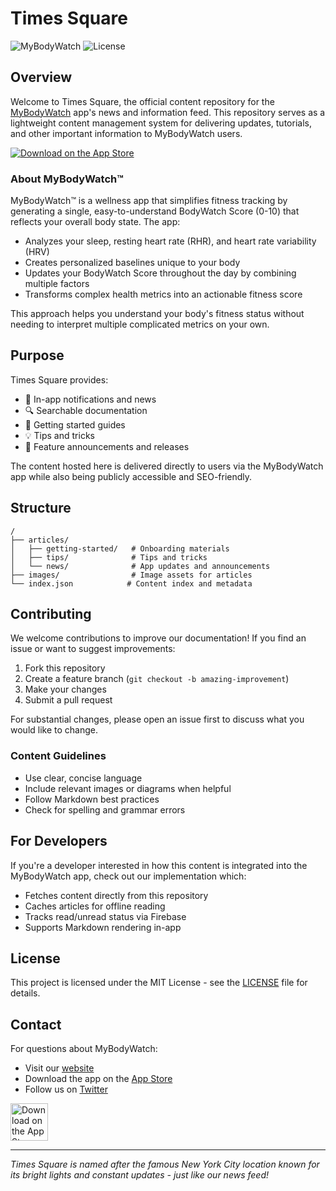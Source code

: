 # Times Square

![MyBodyWatch](https://img.shields.io/badge/MyBodyWatch-News%20Feed-blue)
![License](https://img.shields.io/github/license/mybodywatch/times-square)

## Overview

Welcome to Times Square, the official content repository for the [MyBodyWatch](https://mybodywatch.app) app's news and information feed. This repository serves as a lightweight content management system for delivering updates, tutorials, and other important information to MyBodyWatch users.

[![Download on the App Store](https://img.shields.io/badge/Download%20on%20the-App%20Store-blue?logo=apple&style=flat-square)](https://apps.apple.com/app/mybodywatch/id6474689088)

### About MyBodyWatch™

MyBodyWatch™ is a wellness app that simplifies fitness tracking by generating a single, easy-to-understand BodyWatch Score (0-10) that reflects your overall body state. The app:

- Analyzes your sleep, resting heart rate (RHR), and heart rate variability (HRV)
- Creates personalized baselines unique to your body
- Updates your BodyWatch Score throughout the day by combining multiple factors
- Transforms complex health metrics into an actionable fitness score

This approach helps you understand your body's fitness status without needing to interpret multiple complicated metrics on your own.

## Purpose

Times Square provides:

- 📱 In-app notifications and news
- 🔍 Searchable documentation
- 🚀 Getting started guides
- 💡 Tips and tricks
- 🎉 Feature announcements and releases

The content hosted here is delivered directly to users via the MyBodyWatch app while also being publicly accessible and SEO-friendly.

## Structure

```
/
├── articles/
│   ├── getting-started/   # Onboarding materials
│   ├── tips/              # Tips and tricks
│   └── news/              # App updates and announcements
├── images/                # Image assets for articles
└── index.json            # Content index and metadata
```

## Contributing

We welcome contributions to improve our documentation! If you find an issue or want to suggest improvements:

1. Fork this repository
2. Create a feature branch (`git checkout -b amazing-improvement`)
3. Make your changes
4. Submit a pull request

For substantial changes, please open an issue first to discuss what you would like to change.

### Content Guidelines

- Use clear, concise language
- Include relevant images or diagrams when helpful
- Follow Markdown best practices
- Check for spelling and grammar errors

## For Developers

If you're a developer interested in how this content is integrated into the MyBodyWatch app, check out our implementation which:

- Fetches content directly from this repository
- Caches articles for offline reading
- Tracks read/unread status via Firebase
- Supports Markdown rendering in-app

## License

This project is licensed under the MIT License - see the [LICENSE](LICENSE) file for details.

## Contact

For questions about MyBodyWatch:
- Visit our [website](https://mybodywatch.app)
- Download the app on the [App Store](https://apps.apple.com/app/mybodywatch/id6474689088)
- Follow us on [Twitter](https://twitter.com/mybodywatch)

<a href="https://apps.apple.com/app/mybodywatch/id6474689088">
  <img src="https://tools.applemediaservices.com/api/badges/download-on-the-app-store/black/en-us?size=250x83" alt="Download on the App Store" style="height: 60px;">
</a>

---

*Times Square is named after the famous New York City location known for its bright lights and constant updates - just like our news feed!*
